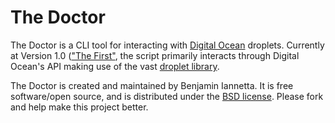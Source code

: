 The Doctor
==========

The Doctor is a CLI tool for interacting with [Digital Ocean](http://digitalocean.com) droplets. Currently at Version 1.0 (["The First"](http://en.wikipedia.org/wiki/The_First_Doctor), the script primarily interacts through Digital Ocean's API making use of the vast [droplet library](https://developers.digitalocean.com/).

The Doctor is created and maintained by Benjamin Iannetta. It is free software/open source, and is distributed under the [BSD license](http://opensource.org/licenses/BSD-3-Clause). Please fork and help make this project better.
